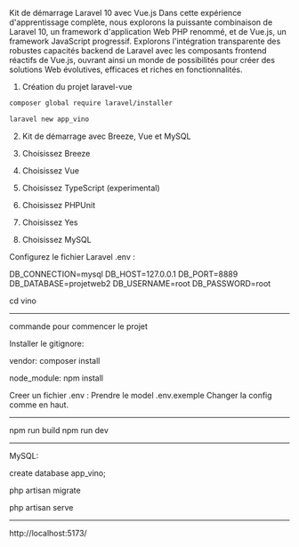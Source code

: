 
Kit de démarrage Laravel 10 avec Vue.js
Dans cette expérience d'apprentissage complète, nous explorons la puissante combinaison de Laravel 10, un framework d'application Web PHP renommé, et de Vue.js, un framework JavaScript progressif. Explorons l'intégration transparente des robustes capacités backend de Laravel avec les composants frontend réactifs de Vue.js, ouvrant ainsi un monde de possibilités pour créer des solutions Web évolutives, efficaces et riches en fonctionnalités.

1. Création du projet laravel-vue

```bash
composer global require laravel/installer
```
```bash
laravel new app_vino
```
 
2. Kit de démarrage avec Breeze, Vue et MySQL

1. Choisissez Breeze 
2. Choisissez Vue
3. Choisissez TypeScript (experimental) 
4. Choisissez PHPUnit
5. Choisissez Yes 
6. Choisissez MySQL


Configurez le fichier Laravel .env :

DB_CONNECTION=mysql
DB_HOST=127.0.0.1
DB_PORT=8889
DB_DATABASE=projetweb2
DB_USERNAME=root
DB_PASSWORD=root

cd vino

----

commande pour commencer le projet 

Installer le gitignore:

vendor:
composer install

node_module:
npm install

Creer un fichier .env :
Prendre le model .env.exemple
Changer la config comme en haut.

-----
npm run build
npm run dev

-----

MySQL:

create database app_vino;


php artisan migrate

php artisan serve


----------
http://localhost:5173/
